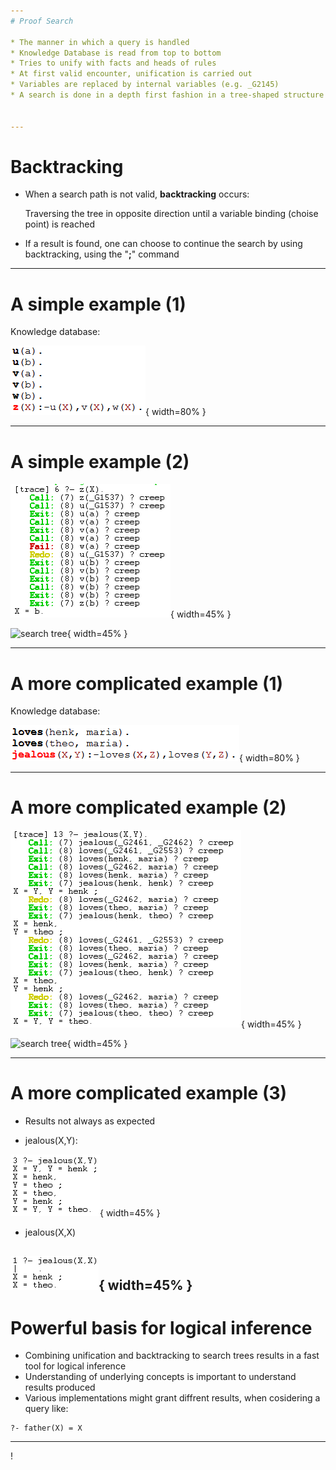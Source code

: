 ```yaml
---
# Proof Search

* The manner in which a query is handled
* Knowledge Database is read from top to bottom
* Tries to unify with facts and heads of rules
* At first valid encounter, unification is carried out
* Variables are replaced by internal variables (e.g. _G2145)
* A search is done in a depth first fashion in a tree-shaped structure


---
```

# Backtracking

* When a search path is not valid, **backtracking** occurs:

  	Traversing the tree in opposite direction until a variable binding (choise point) is reached

* If a result is found, one can choose to continue the search by using backtracking, using the "**;**" command

---
# A simple example (1)

Knowledge database:

![Knowledge database](img/kdb1.png "Alt caption"){ width=80% }

---
# A simple example (2)

![code](img/Ex1.png "Alt caption"){ width=45% }

![search tree](img/ex1tree.png "Alt caption"){ width=45% }

---
# A more complicated example (1)

Knowledge database:

![Knowledge database](img/kdb2.png "Alt caption"){ width=80% }

---
# A more complicated example (2)

![code](img/Ex2.png "Alt caption"){ width=45% }

![search tree](img/ex2tree.png "Alt caption"){ width=45% }

---
# A more complicated example (3)
* Results not always as expected

* jealous(X,Y):
 
![jealous(X,Y)](img/jealousXY.png "Alt caption"){ width=45% }

* jealous(X,X)

![jealous(X,X)](img/jealousXX.png "Alt caption"){ width=45% }
---
# Powerful basis for logical inference

* Combining unification and backtracking to search trees results in a fast tool for logical inference
* Understanding of underlying concepts is important to understand results produced
* Various implementations might grant diffrent results, when cosidering a query like:

```
?- father(X) = X
```

---

!


<!-- Local Variables:  -->
<!-- pandoc/write: beamer -->
<!-- pandoc/latex-engine: "xelatex" -->
<!-- pandoc/template: "beamer-template.tex" -->
<!-- End:  -->
